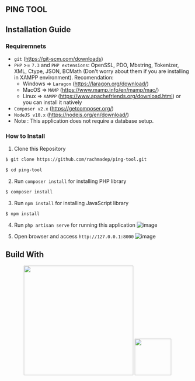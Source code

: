 ## PING TOOL

## Installation Guide
### Requiremnets
* `git` (https://git-scm.com/downloads)
* `PHP` >= `7.3` and `PHP extensions`: OpenSSL, PDO, Mbstring, Tokenizer, XML, Ctype, JSON, BCMath (Don't worry about them if you are installing in XAMPP environment). Recomendation:
    * Windows => `Laragon` (https://laragon.org/download/)
    * MacOS => `MAMP` (https://www.mamp.info/en/mamp/mac/)
    * Linux => `XAMPP` (https://www.apachefriends.org/download.html) or you can install it natively 
* `Composer v2.x` (https://getcomposer.org/)
* `NodeJS v10.x` (https://nodejs.org/en/download/)
* Note : This application does not require a database setup.

### How to Install
1. Clone this Repository
```bash 
$ git clone https://github.com/rachmadep/ping-tool.git

$ cd ping-tool
```
2. Run `composer install` for installing PHP library
```bash 
$ composer install
```
3. Run `npm install` for installing JavaScript library
```bash 
$ npm install
```
4. Run `php artisan serve` for running this application
![image](https://user-images.githubusercontent.com/15728759/127322445-c17ea0fb-a278-42b4-89cb-a0a19faabb95.png)

5. Open browser and access `http://127.0.0.1:8000`
![image](https://user-images.githubusercontent.com/15728759/127322744-a92f9ebc-25ad-4a10-a71d-e7582566b954.png)

## Build With
<p align="center">
    <a href="https://laravel.com" target="_blank"><img src="https://raw.githubusercontent.com/laravel/art/master/logo-lockup/5%20SVG/2%20CMYK/1%20Full%20Color/laravel-logolockup-cmyk-red.svg" width="300"></a>
    <a href="https://vuejs.org/" target="_blank"><img src="https://user-images.githubusercontent.com/15728759/127324008-38cfe36f-f15e-453e-8ae5-e666c67a11d0.png" width="100"></a>
</p>
